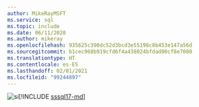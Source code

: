 ```yaml
---
author: MikeRayMSFT
ms.service: sql
ms.topic: include
ms.date: 06/11/2020
ms.author: mikeray
ms.openlocfilehash: 935625c390dc52d3bcd3e55196c8b453e147a56d
ms.sourcegitcommit: b1cec968b919cfd6f4a438024bfdad00cf8e7080
ms.translationtype: HT
ms.contentlocale: es-ES
ms.lasthandoff: 02/01/2021
ms.locfileid: "99244897"
---
```

<Token>![sí](../media/yes-icon.png)[!INCLUDE [sssql17-md](../sssql17-md.md)]</Token>


